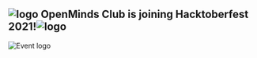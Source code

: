 ## ![logo](https://www.pixenli.com/image/D8IcXWhb) OpenMinds Club is joining Hacktoberfest 2021!![logo](https://www.pixenli.com/image/D8IcXWhb) 

![Event logo](https://www.pixenli.com/image/Z_Ucp6bb)
